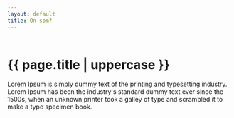 ```yaml
---
layout: default
title: On som?
---
```


<div class="container">
    <h1 class="mt-5" style="padding-top:20px;">{{ page.title | uppercase }}</h1>
    <p>Lorem Ipsum is simply dummy text of the printing and typesetting industry. Lorem Ipsum has been the industry's standard dummy text ever since the 1500s, when an unknown printer took a galley of type and scrambled it to make a type specimen book.</p>
</div>
